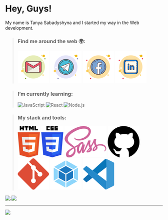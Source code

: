 # Hey, Guys!
My name is Tanya Sabadyshyna and I started my way in the Web development.

>### Find me around the web :earth_africa::
>  
>[![sabadyshyna e-mail](./icons/gmail-tanya-sabadyshyna.svg)](mailto:sabadyshyna@gmail.com) 
>[![sabadyshyna telegram](./icons/telegram-tanya-sabadyshyna.svg)](https://t.me/sabadyshyna)
>[![sabadyshyna facebook](./icons/facebook-tanya-sabadyshyna.svg)](https://www.facebook.com/sabadyshyna)
>[![sabadyshyna linkedin](./icons/linkedin-tanya-sabadyshyna.svg)](https://www.linkedin.com/in/sabadyshyna/)

  
>### I’m currently learning:
> 
>![JavaScript](https://img.shields.io/badge/javascript-%23F7DF1E.svg?&style=for-the-badge&logo=javascript&logoColor=black)
>![React](https://img.shields.io/badge/react%20-%2320232a.svg?&style=for-the-badge&logo=react&logoColor=%2361DAFB)
>![Node.js](https://img.shields.io/badge/node.js%20-%2343853D.svg?&style=for-the-badge&logo=node.js&logoColor=white)
  
>### My stack and tools:
> 
>![Html5](./icons/html5.svg)
>![Css3](./icons/css3.svg)
>![Sass](./icons/sass.svg)
>![GitHub](./icons/github.svg)
>![Git](./icons/git.svg)
>![Webpack](./icons/webpack.svg)
>![VScode](./icons/visual-studio-code.svg)
 
 <a href="https://github-readme-stats.vercel.app/api?username=sabadyshyna&show_icons=true&title_color=3A405A&text_color=3A405A&icon_color=E9AFA3&bg_color=DEG,F9DEC9,AEC5EB&hide_border=true">
  <img align="center" src="https://github-readme-stats.vercel.app/api?username=sabadyshyna&show_icons=true&title_color=3A405A&text_color=3A405A&icon_color=E9AFA3&bg_color=DEG,F9DEC9,AEC5EB&hide_border=true"/>
</a>

<a href="https://github-readme-stats.vercel.app/api/top-langs/?username=sabadyshyna&layout=compact&title_color=3A405A&text_color=3A405A&bg_color=DEG,AEC5EB,F9DEC9&hide_border=true">
  <img align="center" src="https://github-readme-stats.vercel.app/api/top-langs/?username=sabadyshyna&layout=compact&title_color=3A405A&text_color=3A405A&bg_color=DEG,AEC5EB,F9DEC9&hide_border=true"/>
</a>

---

![](https://visitor-badge.glitch.me/badge?page_id=sabadyshyna.sabadyshyna)
